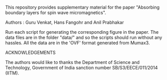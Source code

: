 This repository provides supplementary material for the paper "Absorbing boundary layers for spin wave
micromagnetics".

Authors : Guru Venkat, Hans Fangohr and Anil Prabhakar

Run each script for generating the corresponding figure in the paper. The data files are in the folder "data/" and
so the scripts should run without any hassles. All the data are in the 'OVF' format generated from Mumax3.

ACKNOWLEDGEMENTS

The authors would like to thanks the Department of Science and Technology, Government of India
sanction number SB/S3/EECE/011/2014 (IITM).
